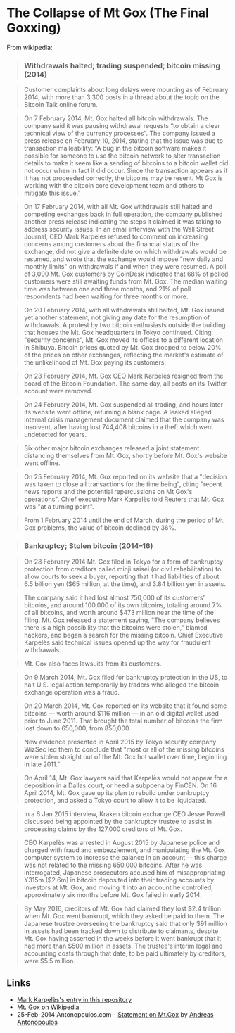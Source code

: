 
# The Collapse of Mt Gox (The Final Goxxing)

From wikipedia:

> ### Withdrawals halted; trading suspended; bitcoin missing (2014)

> Customer complaints about long delays were mounting as of February 2014, with more than 3,300 posts in a thread about the topic on the Bitcoin Talk online forum.

> On 7 February 2014, Mt. Gox halted all bitcoin withdrawals. The company said it was pausing withdrawal requests “to obtain a clear technical view of the currency processes”. The company issued a press release on February 10, 2014, stating that the issue was due to transaction malleability: “A bug in the bitcoin software makes it possible for someone to use the bitcoin network to alter transaction details to make it seem like a sending of bitcoins to a bitcoin wallet did not occur when in fact it did occur. Since the transaction appears as if it has not proceeded correctly, the bitcoins may be resent. Mt Gox is working with the bitcoin core development team and others to mitigate this issue.”

> On 17 February 2014, with all Mt. Gox withdrawals still halted and competing exchanges back in full operation, the company published another press release indicating the steps it claimed it was taking to address security issues. In an email interview with the Wall Street Journal, CEO Mark Karpelès refused to comment on increasing concerns among customers about the financial status of the exchange, did not give a definite date on which withdrawals would be resumed, and wrote that the exchange would impose "new daily and monthly limits" on withdrawals if and when they were resumed. A poll of 3,000 Mt. Gox customers by CoinDesk indicated that 68% of polled customers were still awaiting funds from Mt. Gox. The median waiting time was between one and three months, and 21% of poll respondents had been waiting for three months or more.

> On 20 February 2014, with all withdrawals still halted, Mt. Gox issued yet another statement, not giving any date for the resumption of withdrawals. A protest by two bitcoin enthusiasts outside the building that houses the Mt. Gox headquarters in Tokyo continued. Citing "security concerns", Mt. Gox moved its offices to a different location in Shibuya. Bitcoin prices quoted by Mt. Gox dropped to below 20% of the prices on other exchanges, reflecting the market's estimate of the unlikelihood of Mt. Gox paying its customers.

> On 23 February 2014, Mt. Gox CEO Mark Karpelès resigned from the board of the Bitcoin Foundation. The same day, all posts on its Twitter account were removed.

> On 24 February 2014, Mt. Gox suspended all trading, and hours later its website went offline, returning a blank page. A leaked alleged internal crisis management document claimed that the company was insolvent, after having lost 744,408 bitcoins in a theft which went undetected for years.

> Six other major bitcoin exchanges released a joint statement distancing themselves from Mt. Gox, shortly before Mt. Gox's website went offline.

> On 25 February 2014, Mt. Gox reported on its website that a "decision was taken to close all transactions for the time being", citing "recent news reports and the potential repercussions on Mt Gox's operations". Chief executive Mark Karpelès told Reuters that Mt. Gox was "at a turning point".

> From 1 February 2014 until the end of March, during the period of Mt. Gox problems, the value of bitcoin declined by 36%.

> ### Bankruptcy; Stolen bitcoin (2014–16)

> On 28 February 2014 Mt. Gox filed in Tokyo for a form of bankruptcy protection from creditors called minji saisei (or civil rehabilitation) to allow courts to seek a buyer, reporting that it had liabilities of about 6.5 billion yen ($65 million, at the time), and 3.84 billion yen in assets.

> The company said it had lost almost 750,000 of its customers' bitcoins, and around 100,000 of its own bitcoins, totaling around 7% of all bitcoins, and worth around $473 million near the time of the filing. Mt. Gox released a statement saying, "The company believes there is a high possibility that the bitcoins were stolen,” blamed hackers, and began a search for the missing bitcoin. Chief Executive Karpelès said technical issues opened up the way for fraudulent withdrawals.

> Mt. Gox also faces lawsuits from its customers.

> On 9 March 2014, Mt. Gox filed for bankruptcy protection in the US, to halt U.S. legal action temporarily by traders who alleged the bitcoin exchange operation was a fraud.

> On 20 March 2014, Mt. Gox reported on its website that it found some bitcoins — worth around $116 million — in an old digital wallet used prior to June 2011. That brought the total number of bitcoins the firm lost down to 650,000, from 850,000.

> New evidence presented in April 2015 by Tokyo security company WizSec led them to conclude that "most or all of the missing bitcoins were stolen straight out of the Mt. Gox hot wallet over time, beginning in late 2011."

> On April 14, Mt. Gox lawyers said that Karpelès would not appear for a deposition in a Dallas court, or heed a subpoena by FinCEN. On 16 April 2014, Mt. Gox gave up its plan to rebuild under bankruptcy protection, and asked a Tokyo court to allow it to be liquidated.

> In a 6 Jan 2015 interview, Kraken bitcoin exchange CEO Jesse Powell discussed being appointed by the bankruptcy trustee to assist in processing claims by the 127,000 creditors of Mt. Gox.

> CEO Karpelès was arrested in August 2015 by Japanese police and charged with fraud and embezzlement, and manipulating the Mt. Gox computer system to increase the balance in an account -- this charge was not related to the missing 650,000 bitcoins. After he was interrogated, Japanese prosecutors accused him of misappropriating Y315m ($2.6m) in bitcoin deposited into their trading accounts by investors at Mt. Gox, and moving it into an account he controlled, approximately six months before Mt. Gox failed in early 2014.

> By May 2016, creditors of Mt. Gox had claimed they lost $2.4 trillion when Mt. Gox went bankrupt, which they asked be paid to them. The Japanese trustee overseeing the bankruptcy said that only $91 million in assets had been tracked down to distribute to claimants, despite Mt. Gox having asserted in the weeks before it went bankrupt that it had more than $500 million in assets. The trustee's interim legal and accounting costs through that date, to be paid ultimately by creditors, were $5.5 million.

## Links

* [Mark Karpelès's entry in this repository](/people/mark_karpeles.md)
* [Mt. Gox on Wikipedia](https://en.wikipedia.org/wiki/Mt._Gox)
* 25-Feb-2014 Antonopoulos.com - [Statement on Mt.Gox](https://antonopoulos.com/statement-on-mt-gox/) by [Andreas Antonopoulos](people/andreas_antonopoulos.md)
